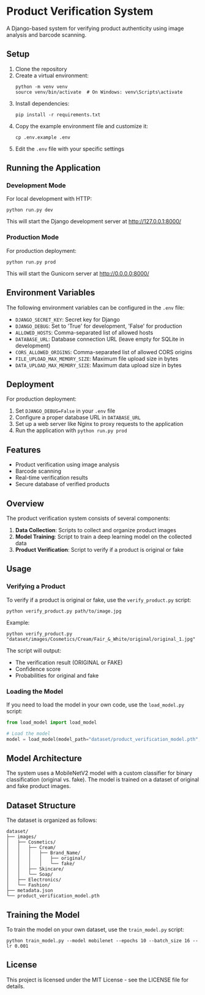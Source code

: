 # Product Verification System

A Django-based system for verifying product authenticity using image analysis and barcode scanning.

## Setup

1. Clone the repository
2. Create a virtual environment:
   ```
   python -m venv venv
   source venv/bin/activate  # On Windows: venv\Scripts\activate
   ```
3. Install dependencies:
   ```
   pip install -r requirements.txt
   ```
4. Copy the example environment file and customize it:
   ```
   cp .env.example .env
   ```
5. Edit the `.env` file with your specific settings

## Running the Application

### Development Mode

For local development with HTTP:

```
python run.py dev
```

This will start the Django development server at http://127.0.0.1:8000/

### Production Mode

For production deployment:

```
python run.py prod
```

This will start the Gunicorn server at http://0.0.0.0:8000/

## Environment Variables

The following environment variables can be configured in the `.env` file:

- `DJANGO_SECRET_KEY`: Secret key for Django
- `DJANGO_DEBUG`: Set to 'True' for development, 'False' for production
- `ALLOWED_HOSTS`: Comma-separated list of allowed hosts
- `DATABASE_URL`: Database connection URL (leave empty for SQLite in development)
- `CORS_ALLOWED_ORIGINS`: Comma-separated list of allowed CORS origins
- `FILE_UPLOAD_MAX_MEMORY_SIZE`: Maximum file upload size in bytes
- `DATA_UPLOAD_MAX_MEMORY_SIZE`: Maximum data upload size in bytes

## Deployment

For production deployment:

1. Set `DJANGO_DEBUG=False` in your `.env` file
2. Configure a proper database URL in `DATABASE_URL`
3. Set up a web server like Nginx to proxy requests to the application
4. Run the application with `python run.py prod`

## Features

- Product verification using image analysis
- Barcode scanning
- Real-time verification results
- Secure database of verified products

## Overview

The product verification system consists of several components:

1. **Data Collection**: Scripts to collect and organize product images
2. **Model Training**: Script to train a deep learning model on the collected data
3. **Product Verification**: Script to verify if a product is original or fake

## Usage

### Verifying a Product

To verify if a product is original or fake, use the `verify_product.py` script:

```
python verify_product.py path/to/image.jpg
```

Example:
```
python verify_product.py "dataset/images/Cosmetics/Cream/Fair_&_White/original/original_1.jpg"
```

The script will output:
- The verification result (ORIGINAL or FAKE)
- Confidence score
- Probabilities for original and fake

### Loading the Model

If you need to load the model in your own code, use the `load_model.py` script:

```python
from load_model import load_model

# Load the model
model = load_model(model_path="dataset/product_verification_model.pth", model_type="mobilenet")
```

## Model Architecture

The system uses a MobileNetV2 model with a custom classifier for binary classification (original vs. fake). The model is trained on a dataset of original and fake product images.

## Dataset Structure

The dataset is organized as follows:

```
dataset/
├── images/
│   ├── Cosmetics/
│   │   ├── Cream/
│   │   │   ├── Brand_Name/
│   │   │   │   ├── original/
│   │   │   │   └── fake/
│   │   ├── Skincare/
│   │   └── Soap/
│   ├── Electronics/
│   └── Fashion/
├── metadata.json
└── product_verification_model.pth
```

## Training the Model

To train the model on your own dataset, use the `train_model.py` script:

```
python train_model.py --model mobilenet --epochs 10 --batch_size 16 --lr 0.001
```

## License

This project is licensed under the MIT License - see the LICENSE file for details. 